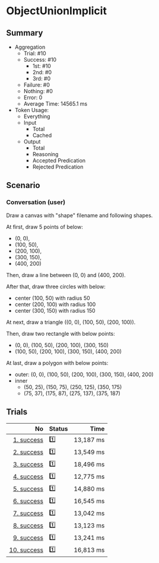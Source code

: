 # ObjectUnionImplicit
## Summary
  - Aggregation
    - Trial: #10
    - Success: #10
      - 1st: #10
      - 2nd: #0
      - 3rd: #0
    - Failure: #0
    - Nothing: #0
    - Error: 0
    - Average Time: 14565.1 ms
  - Token Usage:
    - Everything
    - Input
      - Total
      - Cached
    - Output
      - Total
      - Reasoning
      - Accepted Predication
      - Rejected Predication

## Scenario
### Conversation (user)
Draw a canvas with "shape" filename and following shapes.

At first, draw 5 points of below:

  - (0, 0),
  - (100, 50),
  - (200, 100),
  - (300, 150),
  - (400, 200)

Then, draw a line between (0, 0) and (400, 200).

After that, draw three circles with below:

  - center (100, 50) with radius 50
  - center (200, 100) with radius 100
  - center (300, 150) with radius 150

At next, draw a triangle ((0, 0), (100, 50), (200, 100)).

Then, draw two rectangle with below points:

  - (0, 0), (100, 50), (200, 100), (300, 150)
  - (100, 50), (200, 100), (300, 150), (400, 200)

At last, draw a polygon with below points:

  - outer: (0, 0), (100, 50), (200, 100), (300, 150), (400, 200)
  - inner
    - (50, 25), (150, 75), (250, 125), (350, 175)
    - (75, 37), (175, 87), (275, 137), (375, 187)

## Trials
No | Status | Time
---:|:-------|------:
[1. success](./trials/1.success.json) | 1️⃣ | 13,187 ms
[2. success](./trials/2.success.json) | 1️⃣ | 13,549 ms
[3. success](./trials/3.success.json) | 1️⃣ | 18,496 ms
[4. success](./trials/4.success.json) | 1️⃣ | 12,775 ms
[5. success](./trials/5.success.json) | 1️⃣ | 14,880 ms
[6. success](./trials/6.success.json) | 1️⃣ | 16,545 ms
[7. success](./trials/7.success.json) | 1️⃣ | 13,042 ms
[8. success](./trials/8.success.json) | 1️⃣ | 13,123 ms
[9. success](./trials/9.success.json) | 1️⃣ | 13,241 ms
[10. success](./trials/10.success.json) | 1️⃣ | 16,813 ms